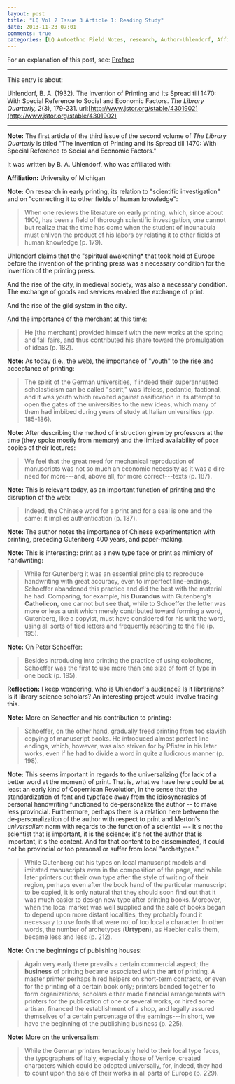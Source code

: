 ```yaml
---
layout: post
title: "LQ Vol 2 Issue 3 Article 1: Reading Study"
date: 2013-11-23 07:01
comments: true
categories: [LQ Autoethno Field Notes, research, Author-Uhlendorf, Affil-University of Michigan]
---
```


For an explanation of this post, see:
[Preface](/blog/2013/08/14/lq-autoethnography-research-journal-preface/)

---

This entry is about:

Uhlendorf, B. A. (1932). The Invention of Printing and
Its Spread till 1470: With Special Reference to Social
and Economic Factors. *The Library Quarterly, 2*(3),
179-231.
url:[http://www.jstor.org/stable/4301902](http://www.jstor.org/stable/4301902)

---

**Note:** The first article of the third issue of the
second volume of *The Library Quarterly* is titled "The
Invention of Printing and Its Spread till 1470: With
Special Reference to Social and Economic Factors."

It was written by B. A. Uhlendorf, who was affiliated
with:

**Affiliation:** University of Michigan

**Note:** On research in early printing, its relation to
"scientific investigation" and on "connecting it to
other fields of human knowledge":

> When one reviews the literature on early printing,
> which, since about 1900, has been a field of thorough
> scientific investigation, one cannot but realize that
> the time has come when the student of incunabula must
> enliven the product of his labors by relating it to
> other fields of human knowledge (p. 179).

Uhlendorf claims that the "spiritual awakening* that
took hold of Europe before the invention of the printing
press was a necessary condition for the invention of the
printing press.

And the rise of the city, in medieval society, was also
a necessary condition. The exchange of goods and
services enabled the exchange of print.

And the rise of the gild system in the city.

And the importance of the merchant at this time:

> He \[the merchant\] provided himself with the new
> works at the spring and fall fairs, and thus
> contributed his share toward the promulgation of ideas
> (p. 182).

**Note:** As today (i.e., the web), the importance of
"youth" to the rise and acceptance of printing:

> The spirit of the German universities, if indeed their
> superannuated scholasticism can be called "spirit,"
> was lifeless, pedantic, factional, and it was youth
> which revolted against ossification in its attempt to
> open the gates of the universities to the new ideas,
> which many of them had imbibed during years of study
> at Italian universities (pp. 185-186).

**Note:** After describing the method of instruction
given by professors at the time (they spoke mostly from
memory) and the limited availability of poor copies of
their lectures:

> We feel that the great need for mechanical
> reproduction of manuscripts was not so much an
> economic necessity as it was a dire need for
> more---and, above all, for more correct---texts (p.
> 187).

**Note:** This is relevant today, as an important
function of printing and the disruption of the web:

> Indeed, the Chinese word for a print and for a seal is
> one and the same: it implies authentication (p. 187).

**Note:** The author notes the importance of Chinese
experimentation with printing, preceding Gutenberg 400
years, and paper-making.

**Note:** This is interesting: print as a new type face
or print as mimicry of handwriting:

> While for Gutenberg it was an essential principle to
> reproduce handwriting with great accuracy, even to
> imperfect line-endings, Schoeffer abandoned this
> practice and did the best with the material he had.
> Comparing, for example, his **Durandus** with
> Gutenberg's **Catholicon**, one cannot but see that,
> while to Schoeffer the letter was more or less a unit
> which merely contributed toward forming a word,
> Gutenberg, like a copyist, must have considered for
> his unit the word, using all sorts of tied letters and
> frequently resorting to the file (p. 195).

**Note:** On Peter Schoeffer:

> Besides introducing into printing the practice of
> using colophons, Schoeffer was the first to use more
> than one size of font of type in one book (p. 195).

**Reflection:** I keep wondering, who is Uhlendorf's
audience? Is it librarians? Is it library science
scholars? An interesting project would involve tracing
this.

**Note:** More on Schoeffer and his contribution to
printing:

> Schoeffer, on the other hand, gradually freed printing
> from too slavish copying of manuscript books. He
> introduced almost perfect line-endings, which,
> however, was also striven for by Pfister in his later
> works, even if he had to divide a word in quite a
> ludicrous manner (p. 198).

**Note:** This seems important in regards to the
universalizing (for lack of a better word at the moment) of
print. That is, what we have here could be at least an early
kind of Copernican Revolution, in the sense that the
standardization of font and typeface away from the
idiosyncrasies of personal handwriting functioned to
de-personalize the author -- to make less provincial.
Furthermore, perhaps there is a relation here between the
de-personalization of the author with respect to print and
Merton's *universalism* norm with regards to the function of a
scientist --- it's not the scientist that is important, it is the
science; it's not the author that is important, it's the
content. And for that content to be disseminated, it could not be
provincial or too personal or suffer from local "archetypes."

> While Gutenberg cut his types on local manuscript
> models and imitated manuscripts even in the
> composition of the page, and while later printers cut
> their own type after the style of writing of their
> region, perhaps even after the book hand of the
> particular manuscript to be copied, it is only natural
> that they should soon find out that it was much easier
> to design new type after printing books. Moreover,
> when the local market was well supplied and the sale
> of books began to depend upon more distant localities,
> they probably found it necessary to use fonts that
> were not of too local a character. In other words, the
> number of archetypes (**Urtypen**), as Haebler calls
> them, became less and less (p. 212).

**Note:** On the beginnings of publishing houses:

> Again very early there prevails a certain commercial aspect; the
> **business** of printing became associated with the **art** of
> printing. A master printer perhaps hired helpers on
> short-term contracts, or even for the printing of a certain
> book only; printers banded together to form organizations;
> scholars either made financial arrangements with printers for
> the publication of one or several works, or hired some
> artisan, financed the establishment of a shop, and legally
> assured themselves of a certain percentage of the earnings---in
> short, we have the beginning of the publishing business (p.
> 225).

**Note:** More on the universalism:

> While the German printers tenaciously held to their
> local type faces, the typographers of Italy,
> especially those of Venice, created characters which
> could be adopted universally, for, indeed, they had to
> count upon the sale of their works in all parts of
> Europe (p. 229).
